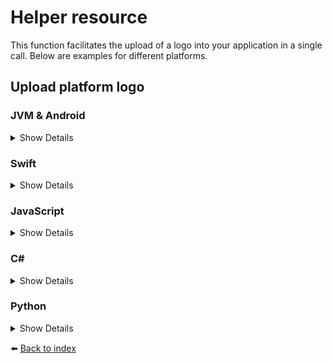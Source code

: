 # Helper resource

This function facilitates the upload of a logo into your application in a single call. Below are examples for different platforms.

## Upload platform logo

### JVM & Android
<details>
<summary>Show Details</summary>

```kotlin
sdk.helper().uploadPlatformLogo("APPLICATION_ID", "CONTENT_TYPE", IMAGE_BYTES)
```

💡 **Note:** In Java, use the `uploadPlatformLogoAsync` function, which returns a `CompletableFuture<Void>` instead.
</details>

### Swift
<details>
<summary>Show Details</summary>

```swift
sdk.helper().uploadPlatformLogo(applicationId: "APPLICATION_ID", contentType: "CONTENT_TYPE", image: IMAGE_BYTES)
```
</details>

### JavaScript
<details>
<summary>Show Details</summary>

```js
await doordeck.com.doordeck.multiplatform.sdk.api.helper().uploadPlatformLogo("APPLICATION_ID", "CONTENT_TYPE", IMAGE_BYTES);
```
</details>

### C#
<details>
<summary>Show Details</summary>

```csharp
var data = new UploadPlatformLogoData("APPLICATION_ID", "CONTENT_TYPE", "BASE64_IMAGE");
sdk.GetHelper().UploadPlatformLogo(data);
```
</details>

### Python
<details>
<summary>Show Details</summary>

```python
data = doordeck_headless_sdk.UploadPlatformLogoData("APPLICATION_ID", "CONTENT_TYPE", "BASE64_IMAGE")
sdk.helper.upload_platform_logo(data)
```
</details>

:arrow_left: [Back to index](01_INDEX.md)

